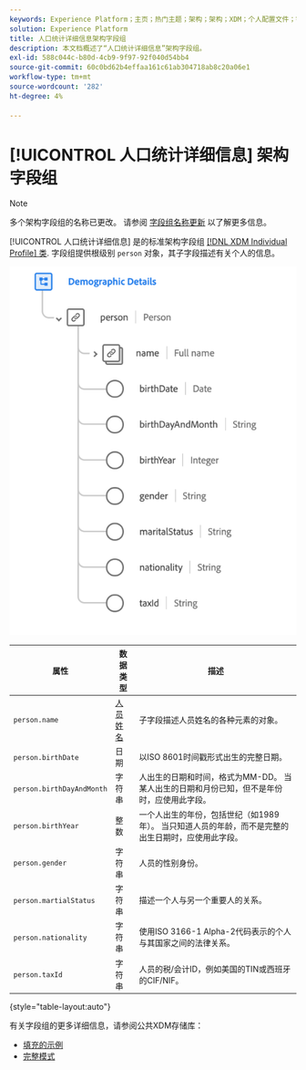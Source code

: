 ```yaml
---
keywords: Experience Platform；主页；热门主题；架构；架构；XDM；个人配置文件；字段；架构；架构；架构设计；字段组；人员；人员详细信息；人员详细信息；个人资料；
solution: Experience Platform
title: 人口统计详细信息架构字段组
description: 本文档概述了“人口统计详细信息”架构字段组。
exl-id: 588c044c-b80d-4cb9-9f97-92f040d54bb4
source-git-commit: 60c0bd62b4effaa161c61ab304718ab8c20a06e1
workflow-type: tm+mt
source-wordcount: '282'
ht-degree: 4%

---
```



# [!UICONTROL 人口统计详细信息] 架构字段组

>[!NOTE]
>
>多个架构字段组的名称已更改。 请参阅 [字段组名称更新](../name-updates.md) 以了解更多信息。

[!UICONTROL 人口统计详细信息] 是的标准架构字段组 [[!DNL XDM Individual Profile] 类](../../classes/individual-profile.md). 字段组提供根级别 `person` 对象，其子字段描述有关个人的信息。

![](../../images/field-groups/demographic-details.png)

| 属性 | 数据类型 | 描述 |
| --- | --- | --- |
| `person.name` | [人员姓名](../../data-types/person-name.md) | 子字段描述人员姓名的各种元素的对象。 |
| `person.birthDate` | 日期 | 以ISO 8601时间戳形式出生的完整日期。 |
| `person.birthDayAndMonth` | 字符串 | 人出生的日期和时间，格式为MM-DD。 当某人出生的日期和月份已知，但不是年份时，应使用此字段。 |
| `person.birthYear` | 整数 | 一个人出生的年份，包括世纪（如1989年）。 当只知道人员的年龄，而不是完整的出生日期时，应使用此字段。 |
| `person.gender` | 字符串 | 人员的性别身份。 |
| `person.martialStatus` | 字符串 | 描述一个人与另一个重要人的关系。 |
| `person.nationality` | 字符串 | 使用ISO 3166-1 Alpha-2代码表示的个人与其国家之间的法律关系。 |
| `person.taxId` | 字符串 | 人员的税/会计ID，例如美国的TIN或西班牙的CIF/NIF。 |

{style=&quot;table-layout:auto&quot;}

有关字段组的更多详细信息，请参阅公共XDM存储库：

* [填充的示例](https://github.com/adobe/xdm/blob/master/components/fieldgroups/profile/profile-person-details.example.1.json)
* [完整模式](https://github.com/adobe/xdm/blob/master/components/fieldgroups/profile/profile-person-details.schema.json)
